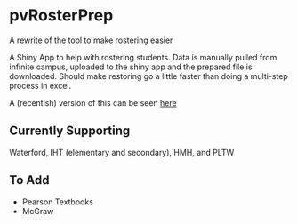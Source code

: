 # pvRosterPrep
A rewrite of the tool to make rostering easier

A Shiny App to help with rostering students. Data is manually pulled from infinite campus, uploaded to the shiny app and the prepared file is downloaded. Should make restoring go a little faster than doing a multi-step process in excel. 

A (recentish) version of this can be seen [here](https://pleasval.shinyapps.io/pvRosterPrep/)


## Currently Supporting
Waterford, IHT (elementary and secondary), HMH, and PLTW


## To Add

* Pearson Textbooks
* McGraw
